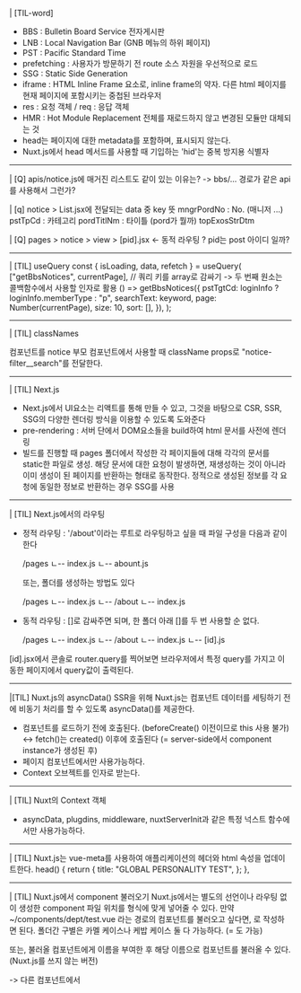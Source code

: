 | [TIL-word] 
* BBS : Bulletin Board Service 전자게시판
* LNB : Local Navigation Bar (GNB 메뉴의 하위 페이지)
* PST : Pacific Standard Time 
* prefetching : 사용자가 방문하기 전 route 소스 자원을 우선적으로 로드
* SSG : Static Side Generation
* iframe : HTML Inline Frame 요소로, inline frame의 약자. 다른 html 페이지를 현재 페이지에 포함시키는 중첩된 브라우저
* res : 요청 객체 / req : 응답 객체
* HMR : Hot Module Replacement 전체를 재로드하지 않고 변경된 모듈만 대체되는 것
* head는 페이지에 대한 metadata를 포함하며, 표시되지 않는다. 
* Nuxt.js에서 head 메서드를 사용할 때 기입하는 'hid'는 중복 방지용 식별자

---

| [Q] apis/notice.js에 매거진 리스트도 같이 있는 이유는? -> bbs/... 경로가 같은 api를 사용해서 그런가?

| [q] notice > List.jsx에 전달되는 data 중 key 뜻 
mngrPordNo : No. (매니저 ...) 
pstTpCd : 카테고리 
pordTitlNm : 타이틀 (pord가 뭘까)
topExosStrDtm 

| [Q] pages > notice > view > [pid].jsx <- 동적 라우팅 ?
pid는 post 아이디 일까?

---

| [TIL] useQuery 
const { isLoading, data, refetch } = useQuery(
["getBbsNotices", currentPage], // 쿼리 키를 array로 감싸기 -> 두 번째 원소는 콜백함수에서 사용할 인자로 활용
() =>
    getBbsNotices({
    pstTgtCd: loginInfo ? loginInfo.memberType : "p",
    searchText: keyword,
    page: Number(currentPage),
    size: 10,
    sort: [],
    }),
  );

---

| [TIL] classNames
<Search /> 컴포넌트를 notice 부모 컴포넌트에서 사용할 때 className props로 "notice-filter__search"를 전달한다.

---

| [TIL] Next.js 
* Next.js에서 UI요소는 리액트를 통해 만들 수 있고, 그것을 바탕으로 CSR, SSR, SSG의 다양한 렌더링 방식을 이용할 수 있도록 도와준다
* pre-rendering : 서버 단에서 DOM요소들을 build하여 html 문서를 사전에 렌더링
* 빌드를 진행할 때 pages 폴더에서 작성한 각 페이지들에 대해 각각의 문서를 static한 파일로 생성. 해당 문서에 대한 요청이 발생하면, 재생성하는 것이 아니라 이미 생성이 된 페이지를 반환하는 형태로 동작한다. 정적으로 생성된 정보를 각 요청에 동일한 정보로 반환하는 경우 SSG를 사용

---

| [TIL] Next.js에서의 라우팅
* 정적 라우팅 : '/about'이라는 루트로 라우팅하고 싶을 때 파일 구성을 다음과 같이 한다

  /pages
    ㄴ-- index.js
    ㄴ-- abount.js

  또는, 폴더를 생성하는 방법도 있다

  /pages
    ㄴ-- index.js
    ㄴ-- /about
          ㄴ-- index.js

* 동적 라우팅 : []로 감싸주면 되며, 한 폴더 아래 []를 두 번 사용할 순 없다.

  /pages
    ㄴ-- index.js
    ㄴ-- /about
          ㄴ-- index.js
          ㄴ-- [id].js

[id].jsx에서 콘솔로 router.query를 찍어보면 브라우저에서 특정 query를 가지고 이동한 페이지에서 query값이 출력된다.

---

|[TIL] Nuxt.js의 asyncData()
SSR을 위해 Nuxt.js는 컴포넌트 데이터를 세팅하기 전에 비동기 처리를 할 수 있도록 asyncData()를 제공한다. 
* 컴포넌트를 로드하기 전에 호출된다. (beforeCreate() 이전이므로 this 사용 불가)
  <-> fetch()는 created() 이후에 호출된다 (= server-side에서 component instance가 생성된 후)
* 페이지 컴포넌트에서만 사용가능하다.
* Context 오브젝트를 인자로 받는다.

---

| [TIL] Nuxt의 Context 객체
* asyncData, plugdins, middleware, nuxtServerInit과 같은 특정 넉스트 함수에서만 사용가능하다.

---

| [TIL] Nuxt.js는 vue-meta를 사용하여 애플리케이션의 헤더와 html 속성을 업데이트한다.
  head() {
    return {
      title: "GLOBAL PERSONALITY TEST",
    };
  },

---

| [TIL] Nuxt.js에서 component 불러오기
Nuxt.js에서는 별도의 선언이나 라우팅 없이 생성한 component 파일 위치를 형식에 맞게 넣어줄 수 있다.
만약 ~/components/dept/test.vue 라는 경로의 컴포넌트를 불러오고 싶다면, <dept-test><dept-test/>로 작성하면 된다.
폴더간 구별은 카멜 케이스나 케밥 케이스 둘 다 가능하다. (= <deptTest></deptTest>도 가능)

또는, 불러올 컴포넌트에게 이름을 부여한 후 해당 이름으로 컴포넌트를 불러올 수 있다. (Nuxt.js를 쓰지 않는 버전)
<template>
  <div>
    불러올 컴포넌트
  </div>
</template>
<script>
  export default {
    name: 'otherComp'
  }
</script>

-> 다른 컴포넌트에서 
<template>
  <div>
    <other-comp></other-comp>
  </div>
</template>
<script>
  import OtherComp from '~/components/.../.../other-comp.vue'
  export default {
    components: {OtherComp},
    layout: 'test'
  }
</script>

